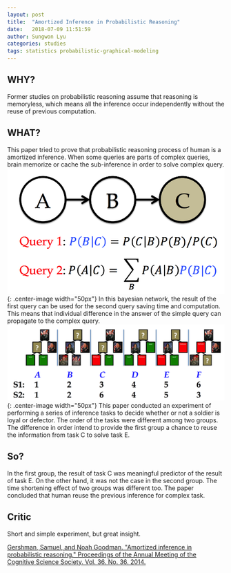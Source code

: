 ```yaml
---
layout: post
title:  "Amortized Inference in Probabilistic Reasoning"
date:   2018-07-09 11:51:59
author: Sungwon Lyu
categories: studies
tags: statistics probabilistic-graphical-modeling
---
```

## WHY? 
Former studies on probabilistic reasoning assume that reasoning is memoryless, which means all the inference occur independently without the reuse of previous computation. 

## WHAT?
This paper tried to prove that probabilistic reasoning process of human is a amortized inference. When some queries are parts of complex queries, brain memorize or cache the sub-inference in order to solve complex query. 
![image](/assets/images/aipr1.png){: .center-image width="50px"}
In this bayesian network, the result of the first query can be used for the second query saving time and computation. This means that individual difference in the answer of the simple query can propagate to the complex query. 
![image](/assets/images/aipr2.png){: .center-image width="50px"}
This paper conducted an experiment of performing a series of inference tasks to decide whether or not a soldier is loyal or defector. The order of the tasks were different among two groups. The difference in order intend to provide the first group a chance to reuse the information from task C to solve task E. 

## So?
In the first group, the result of task C was meaningful predictor of the result of task E. On the other hand, it was not the case in the second group. The time shortening effect of two groups was different too. The paper concluded that human reuse the previous inference for complex task. 

## Critic
Short and simple experiment, but great insight. 

[Gershman, Samuel, and Noah Goodman. "Amortized inference in probabilistic reasoning." Proceedings of the Annual Meeting of the Cognitive Science Society. Vol. 36. No. 36. 2014.](https://cloudfront.escholarship.org/dist/prd/content/qt34j1h7k5/qt34j1h7k5.pdf)